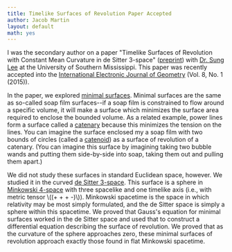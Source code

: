 ```yaml
---
title: Timelike Surfaces of Revolution Paper Accepted
author: Jacob Martin
layout: default
math: yes
---
```

I was the secondary author on a paper "Timelike Surfaces of Revolution with Constant Mean Curvature in de Sitter 3-space" ([preprint](http://www.math.usm.edu/lee/tlcmcrevds.pdf)) with [Dr. Sung Lee](http://www.math.usm.edu/lee/) at the University of Southern Mississippi.  This paper was recently accepted into the [International Electronic Journal of Geometry](http://www.iejgeo.com/main.php) (Vol. 8, No. 1 (2015)).

In the paper, we explored [minimal surfaces](http://en.wikipedia.org/wiki/Minimal_surfaces).  Minimal surfaces are the same as so-called soap film surfaces--if a soap film is constrained to flow around a specific volume, it will make a surface which minimizes the surface area required to enclose the bounded volume.  As a related example, power lines form a surface called a [catenary](http://en.wikipedia.org/wiki/Catenary) because this minimizes the tension on the lines.  You can imagine the surface enclosed my a soap film with two bounds of circles (called a [catenoid](http://en.wikipedia.org/wiki/Catenoid)) as a surface of revolution of a catenary.  (You can imagine this surface by imagining taking two bubble wands and putting them side-by-side into soap, taking them out and pulling them apart.)

We did not study these surfaces in standard Euclidean space, however.  We studied it in the curved [de Sitter 3-space](https://en.wikipedia.org/wiki/De_Sitter_space).  This surface is a sphere in [Minkowski 4-space](https://en.wikipedia.org/wiki/Minkowski_spacetime) with three spacelike and one timelike axis (i.e., with metric tensor \\((+ + + -)\\)).  Minkowski spacetime is the space in which relativity may be most simply formulated, and the de Sitter space is simply a sphere within this spacetime.  We proved that Gauss's equation for minimal surfaces worked in the de Sitter space and used that to construct a differential equation describing the surface of revolution.  We proved that as the curvature of the sphere approaches zero, these minimal surfaces of revolution approach exactly those found in flat Minkowski spacetime.